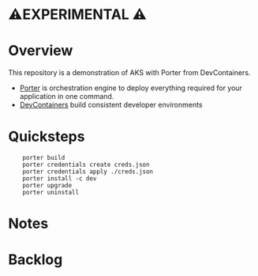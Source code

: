 # ⚠️EXPERIMENTAL ⚠️

# Overview

This repository is a demonstration of AKS with Porter from DevContainers. 
 
* [Porter](https://getporter.org/install/) is orchestration engine to deploy everything required for your application in one command.  
* [DevContainers](https://containers.dev/) build consistent developer environments

# Quicksteps
```
    porter build
    porter credentials create creds.json
    porter credentials apply ./creds.json
    porter install -c dev
    porter upgrade
    porter uninstall
```

# Notes
# Backlog
